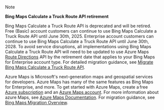 > [!NOTE]
> **Bing Maps Calculate a Truck Route API retirement**
>
> Bing Maps Calculate a Truck Route API is deprecated and will be retired. Free (Basic) account customers can continue to use Bing Maps Calculate a Truck Route API until June 30th, 2025. Enterprise account customers can continue to use Bing Maps Calculate a Truck Route API until June 30th, 2028. To avoid service disruptions, all implementations using Bing Maps Calculate a Truck Route API will need to be updated to use Azure Maps [Route Directions](/rest/api/maps/route/post-directions) API by the retirement date that applies to your Bing Maps for Enterprise account type. For detailed migration guidance, see [Migrate Bing Maps Calculate a Truck Route API](/azure/azure-maps/migrate-calculate-truck-route).
>
> Azure Maps is Microsoft's next-generation maps and geospatial services for developers. Azure Maps has many of the same features as Bing Maps for Enterprise, and more. To get started with Azure Maps, create a free [Azure subscription](https://azure.microsoft.com/free) and an [Azure Maps account](/azure/azure-maps/how-to-manage-account-keys#create-a-new-account). For more information about azure Maps, see [Azure Maps Documentation](/azure/azure-maps/). For migration guidance, see [Bing Maps Migration Overview](/azure/azure-maps/migrate-bing-maps-overview).
